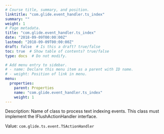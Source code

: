 ```yaml
---
# Course title, summary, and position.
linktitle: "com.glide.event_handler.ts_index"
summary: ""
weight: 1
# Page metadata.
title: "com.glide.event_handler.ts_index"
date: "2018-09-09T00:00:00Z"
lastmod: "2018-09-09T00:00:00Z"
draft: false  # Is this a draft? true/false
toc: true  # Show table of contents? true/false
type: docs  # Do not modify.

# Add menu entry to sidebar.
# - name: Declare this menu item as a parent with ID name.
# - weight: Position of link in menu.
menu:
  properties:
    parent: Properties
    name: "com.glide.event_handler.ts_index"
    weight: 1
---
```


Description: Name of class to process text indexing events.  This class must implement the IFlushActionHandler interface.


Value: `com.glide.ts.event.TSActionHandler`